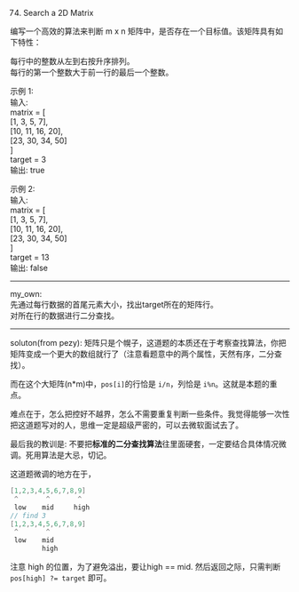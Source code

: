 74. Search a 2D Matrix

编写一个高效的算法来判断 m x n 矩阵中，是否存在一个目标值。该矩阵具有如下特性：  

每行中的整数从左到右按升序排列。  
每行的第一个整数大于前一行的最后一个整数。 
 
示例 1:  
输入:  
matrix = [  
  [1,   3,  5,  7],  
  [10, 11, 16, 20],  
  [23, 30, 34, 50]  
]  
target = 3  
输出: true  

示例 2:  
输入:  
matrix = [  
  [1,   3,  5,  7],  
  [10, 11, 16, 20],  
  [23, 30, 34, 50]  
]  
target = 13  
输出: false  


-----------

my_own:  
先通过每行数据的首尾元素大小，找出target所在的矩阵行。  
对所在行的数据进行二分查找。

-----------

soluton(from pezy): 
矩阵只是个幌子，这道题的本质还在于考察查找算法，你把矩阵变成一个更大的数组就行了（注意看题意中的两个属性，天然有序，二分查找）。

而在这个大矩阵(n*m)中，`pos[i]`的行恰是 `i/n`，列恰是 `i%n`。这就是本题的重点。

难点在于，怎么把控好不越界，怎么不需要重复判断一些条件。我觉得能够一次性把这道题写对的人，思维一定是超级严密的，可以去微软面试去了。

最后我的教训是: 不要把**标准的二分查找算法**往里面硬套，一定要结合具体情况微调。死用算法是大忌，切记。

这道题微调的地方在于，

```cpp
[1,2,3,4,5,6,7,8,9]
 ^       ^       ^
 low    mid     high
// find 3
[1,2,3,4,5,6,7,8,9]
 ^       ^
 low    mid
        high
```

注意 high 的位置，为了避免溢出，要让high == mid. 然后返回之际，只需判断 `pos[high] ?= target` 即可。



